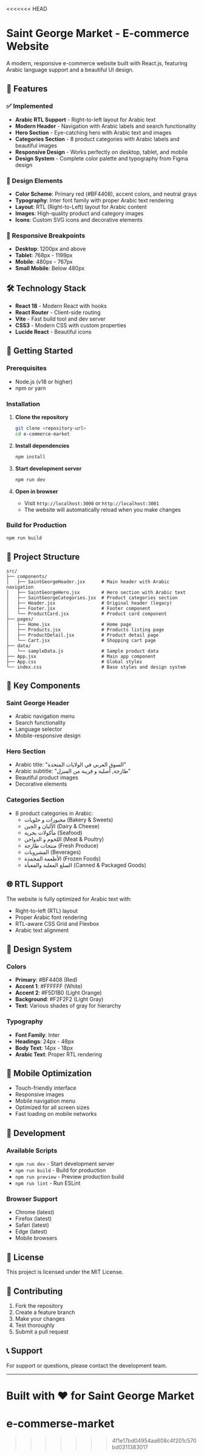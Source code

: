 <<<<<<< HEAD
# Saint George Market - E-commerce Website

A modern, responsive e-commerce website built with React.js, featuring Arabic language support and a beautiful UI design.

## 🚀 Features

### ✅ Implemented
- **Arabic RTL Support** - Right-to-left layout for Arabic text
- **Modern Header** - Navigation with Arabic labels and search functionality
- **Hero Section** - Eye-catching hero with Arabic text and images
- **Categories Section** - 8 product categories with Arabic labels and beautiful images
- **Responsive Design** - Works perfectly on desktop, tablet, and mobile
- **Design System** - Complete color palette and typography from Figma design

### 🎨 Design Elements
- **Color Scheme**: Primary red (#BF4408), accent colors, and neutral grays
- **Typography**: Inter font family with proper Arabic text rendering
- **Layout**: RTL (Right-to-Left) layout for Arabic content
- **Images**: High-quality product and category images
- **Icons**: Custom SVG icons and decorative elements

### 📱 Responsive Breakpoints
- **Desktop**: 1200px and above
- **Tablet**: 768px - 1199px
- **Mobile**: 480px - 767px
- **Small Mobile**: Below 480px

## 🛠️ Technology Stack

- **React 18** - Modern React with hooks
- **React Router** - Client-side routing
- **Vite** - Fast build tool and dev server
- **CSS3** - Modern CSS with custom properties
- **Lucide React** - Beautiful icons

## 🚀 Getting Started

### Prerequisites
- Node.js (v18 or higher)
- npm or yarn

### Installation

1. **Clone the repository**
   ```bash
   git clone <repository-url>
   cd e-commerce-market
   ```

2. **Install dependencies**
   ```bash
   npm install
   ```

3. **Start development server**
   ```bash
   npm run dev
   ```

4. **Open in browser**
   - Visit `http://localhost:3000` or `http://localhost:3001`
   - The website will automatically reload when you make changes

### Build for Production

```bash
npm run build
```

## 📁 Project Structure

```
src/
├── components/
│   ├── SaintGeorgeHeader.jsx      # Main header with Arabic navigation
│   ├── SaintGeorgeHero.jsx        # Hero section with Arabic text
│   ├── SaintGeorgeCategories.jsx  # Product categories section
│   ├── Header.jsx                 # Original header (legacy)
│   ├── Footer.jsx                 # Footer component
│   └── ProductCard.jsx            # Product card component
├── pages/
│   ├── Home.jsx                   # Home page
│   ├── Products.jsx               # Products listing page
│   ├── ProductDetail.jsx          # Product detail page
│   └── Cart.jsx                   # Shopping cart page
├── data/
│   └── sampleData.js              # Sample product data
├── App.jsx                        # Main app component
├── App.css                        # Global styles
└── index.css                      # Base styles and design system
```

## 🎯 Key Components

### Saint George Header
- Arabic navigation menu
- Search functionality
- Language selector
- Mobile-responsive design

### Hero Section
- Arabic title: "السوق العربي في الولايات المتحدة"
- Arabic subtitle: "طازجة, أصلية و قريبة من المنزل"
- Beautiful product images
- Decorative elements

### Categories Section
- 8 product categories in Arabic:
  - مخبوزات و حلويات (Bakery & Sweets)
  - الألبان و الجبن (Dairy & Cheese)
  - مأكولات بحرية (Seafood)
  - اللحوم و الدواجن (Meat & Poultry)
  - منتجات طازجة (Fresh Produce)
  - المشروبات (Beverages)
  - الأطعمة المجمدة (Frozen Foods)
  - السلع المعلبة والمعبأة (Canned & Packaged Goods)

## 🌐 RTL Support

The website is fully optimized for Arabic text with:
- Right-to-left (RTL) layout
- Proper Arabic font rendering
- RTL-aware CSS Grid and Flexbox
- Arabic text alignment

## 🎨 Design System

### Colors
- **Primary**: #BF4408 (Red)
- **Accent 1**: #FFFFFF (White)
- **Accent 2**: #F5D1B0 (Light Orange)
- **Background**: #F2F2F2 (Light Gray)
- **Text**: Various shades of gray for hierarchy

### Typography
- **Font Family**: Inter
- **Headings**: 24px - 48px
- **Body Text**: 14px - 18px
- **Arabic Text**: Proper RTL rendering

## 📱 Mobile Optimization

- Touch-friendly interface
- Responsive images
- Mobile navigation menu
- Optimized for all screen sizes
- Fast loading on mobile networks

## 🔧 Development

### Available Scripts

- `npm run dev` - Start development server
- `npm run build` - Build for production
- `npm run preview` - Preview production build
- `npm run lint` - Run ESLint

### Browser Support

- Chrome (latest)
- Firefox (latest)
- Safari (latest)
- Edge (latest)
- Mobile browsers

## 📄 License

This project is licensed under the MIT License.

## 🤝 Contributing

1. Fork the repository
2. Create a feature branch
3. Make your changes
4. Test thoroughly
5. Submit a pull request

## 📞 Support

For support or questions, please contact the development team.

---

**Built with ❤️ for Saint George Market**
=======
# e-commerse-market
>>>>>>> 4f1e17bd04954aa808c4f201c570bd0311383017
